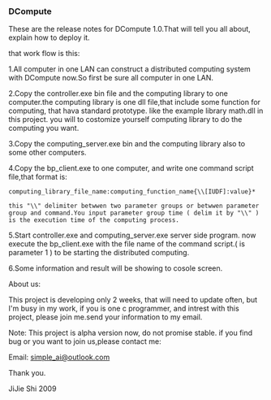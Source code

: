 ### DCompute

 These are the release notes for DCompute 1.0.That will tell you all about, explain how to deploy it.

 that work flow is this:

 1.All computer in one LAN can construct a distributed computing system with DCompute now.So first be sure all computer in one LAN.

 2.Copy the controller.exe bin file and the computing library to one computer.the computing library is one dll file,that include some function for computing, that hava standard prototype. like the example library math.dll in this project. you will to costomize yourself computing library to do the computing you want.

 3.Copy the computing_server.exe bin and the computing library also to some other computers.

 4.Copy the bp_client.exe to one computer, and write one command script file,that format is:

    computing_library_file_name:computing_function_name{\\[IUDF]:value}*

    this "\\" delimiter betwwen two parameter groups or betwwen parameter group and command.You input parameter group time ( delim it by "\\" ) is the execution time of the computing process.

 5.Start controller.exe and computing_server.exe server side program. now execute the bp_client.exe with the file name of the command script.( is parameter 1 ) to be starting the distributed computing. 

 6.Some information and result will be showing to cosole screen.

 About us:
 
 This project is developing only 2 weeks, that will need to update often, but I'm busy in my work, if you is one c programmer, and intrest with this project, please join me.send your information to my email.

 Note: This project is alpha version now, do not promise stable. if you find bug or you want to join us,please contact me:

 Email: simple_ai@outlook.com

 Thank you.

 JiJie Shi 2009
